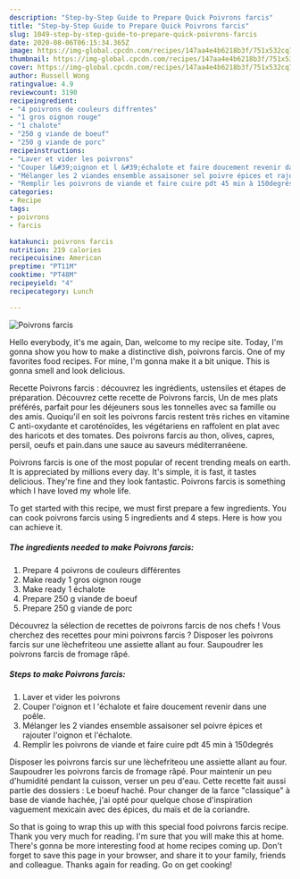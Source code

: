 ```yaml
---
description: "Step-by-Step Guide to Prepare Quick Poivrons farcis"
title: "Step-by-Step Guide to Prepare Quick Poivrons farcis"
slug: 1049-step-by-step-guide-to-prepare-quick-poivrons-farcis
date: 2020-08-06T06:15:34.365Z
image: https://img-global.cpcdn.com/recipes/147aa4e4b6218b3f/751x532cq70/poivrons-farcis-photo-principale-de-la-recette.jpg
thumbnail: https://img-global.cpcdn.com/recipes/147aa4e4b6218b3f/751x532cq70/poivrons-farcis-photo-principale-de-la-recette.jpg
cover: https://img-global.cpcdn.com/recipes/147aa4e4b6218b3f/751x532cq70/poivrons-farcis-photo-principale-de-la-recette.jpg
author: Russell Wong
ratingvalue: 4.9
reviewcount: 3190
recipeingredient:
- "4 poivrons de couleurs diffrentes"
- "1 gros oignon rouge"
- "1 chalote"
- "250 g viande de boeuf"
- "250 g viande de porc"
recipeinstructions:
- "Laver et vider les poivrons"
- "Couper l&#39;oignon et l &#39;échalote et faire doucement revenir dans une poêle."
- "Mélanger les 2 viandes ensemble assaisoner sel poivre épices et rajouter l&#39;oignon et l&#39;échalote."
- "Remplir les poivrons de viande et faire cuire pdt 45 min à 150degrés"
categories:
- Recipe
tags:
- poivrons
- farcis

katakunci: poivrons farcis 
nutrition: 219 calories
recipecuisine: American
preptime: "PT11M"
cooktime: "PT48M"
recipeyield: "4"
recipecategory: Lunch

---
```



![Poivrons farcis](https://img-global.cpcdn.com/recipes/147aa4e4b6218b3f/751x532cq70/poivrons-farcis-photo-principale-de-la-recette.jpg)

Hello everybody, it's me again, Dan, welcome to my recipe site. Today, I'm gonna show you how to make a distinctive dish, poivrons farcis. One of my favorites food recipes. For mine, I'm gonna make it a bit unique. This is gonna smell and look delicious.

Recette Poivrons farcis : découvrez les ingrédients, ustensiles et étapes de préparation. Découvrez cette recette de Poivrons farcis, Un de mes plats préférés, parfait pour les déjeuners sous les tonnelles avec sa famille ou des amis. Quoiqu&#39;il en soit les poivrons farcis restent très riches en vitamine C anti-oxydante et caroténoïdes, les végétariens en raffolent en plat avec des haricots et des tomates. Des poivrons farcis au thon, olives, capres, persil, oeufs et pain.dans une sauce au saveurs méditerranéene.

Poivrons farcis is one of the most popular of recent trending meals on earth. It is appreciated by millions every day. It's simple, it is fast, it tastes delicious. They're fine and they look fantastic. Poivrons farcis is something which I have loved my whole life.


To get started with this recipe, we must first prepare a few ingredients. You can cook poivrons farcis using 5 ingredients and 4 steps. Here is how you can achieve it.

<!--inarticleads1-->

##### The ingredients needed to make Poivrons farcis:

1. Prepare 4 poivrons de couleurs différentes
1. Make ready 1 gros oignon rouge
1. Make ready 1 échalote
1. Prepare 250 g viande de boeuf
1. Prepare 250 g viande de porc


Découvrez la sélection de recettes de poivrons farcis de nos chefs ! Vous cherchez des recettes pour mini poivrons farcis ? Disposer les poivrons farcis sur une lèchefriteou une assiette allant au four. Saupoudrer les poivrons farcis de fromage râpé. 

<!--inarticleads2-->

##### Steps to make Poivrons farcis:

1. Laver et vider les poivrons
1. Couper l&#39;oignon et l &#39;échalote et faire doucement revenir dans une poêle.
1. Mélanger les 2 viandes ensemble assaisoner sel poivre épices et rajouter l&#39;oignon et l&#39;échalote.
1. Remplir les poivrons de viande et faire cuire pdt 45 min à 150degrés


Disposer les poivrons farcis sur une lèchefriteou une assiette allant au four. Saupoudrer les poivrons farcis de fromage râpé. Pour maintenir un peu d&#39;humidité pendant la cuisson, verser un peu d&#39;eau. Cette recette fait aussi partie des dossiers : Le boeuf haché. Pour changer de la farce &#34;classique&#34; à base de viande hachée, j&#39;ai opté pour quelque chose d&#39;inspiration vaguement mexicain avec des épices, du maïs et de la coriandre. 

So that is going to wrap this up with this special food poivrons farcis recipe. Thank you very much for reading. I'm sure that you will make this at home. There's gonna be more interesting food at home recipes coming up. Don't forget to save this page in your browser, and share it to your family, friends and colleague. Thanks again for reading. Go on get cooking!

